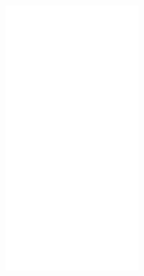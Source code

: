 <!DOCTYPE html>
<!--
	NOTES:
	1. All tokens are represented by '$' sign in the template.
	2. You can write your code only wherever mentioned.
	3. All occurrences of existing tokens will be replaced by their appropriate values.
	4. Blank lines will be removed automatically.
	5. Remove unnecessary comments before creating your template.
-->
<html>
<head>
<meta charset="UTF-8">
<meta name="authoring-tool" content="Adobe_Animate_CC">
<title>LNV_GEN10_IDP_Pro5_GDN_300x600</title>
<!-- write your code here -->
<script src="https://code.createjs.com/1.0.0/createjs.min.js"></script>
<script src="LNV_GEN10_IDP_Pro5_GDN_300x600.js"></script>
<script>
var canvas, stage, exportRoot, anim_container, dom_overlay_container, fnStartAnimation;
function init() {
	canvas = document.getElementById("canvas");
	anim_container = document.getElementById("animation_container");
	dom_overlay_container = document.getElementById("dom_overlay_container");
	var comp=AdobeAn.getComposition("639D8B0D3CA0CA47868D815B4CEA3D3B");
	var lib=comp.getLibrary();
	var loader = new createjs.LoadQueue(false);
	loader.addEventListener("fileload", function(evt){handleFileLoad(evt,comp)});
	loader.addEventListener("complete", function(evt){handleComplete(evt,comp)});
	var lib=comp.getLibrary();
	loader.loadManifest(lib.properties.manifest);
}
function handleFileLoad(evt, comp) {
	var images=comp.getImages();	
	if (evt && (evt.item.type == "image")) { images[evt.item.id] = evt.result; }	
}
function handleComplete(evt,comp) {
	//This function is always called, irrespective of the content. You can use the variable "stage" after it is created in token create_stage.
	var lib=comp.getLibrary();
	var ss=comp.getSpriteSheet();
	var queue = evt.target;
	var ssMetadata = lib.ssMetadata;
	for(i=0; i<ssMetadata.length; i++) {
		ss[ssMetadata[i].name] = new createjs.SpriteSheet( {"images": [queue.getResult(ssMetadata[i].name)], "frames": ssMetadata[i].frames} )
	}
	exportRoot = new lib.LNV_GEN10_IDP_Pro5_GDN_300x600clicktag();
	stage = new lib.Stage(canvas);
	stage.enableMouseOver();	
	//Registers the "tick" event listener.
	fnStartAnimation = function() {
		stage.addChild(exportRoot);
		createjs.Ticker.framerate = lib.properties.fps;
		createjs.Ticker.addEventListener("tick", stage);
	}	    
	//Code to support hidpi screens and responsive scaling.
	AdobeAn.makeResponsive(true,'both',false,1,[canvas,anim_container,dom_overlay_container]);	
	AdobeAn.compositionLoaded(lib.properties.id);
	fnStartAnimation();
}
</script>
<!-- write your code here -->
</head>
<body onload="init();" style="margin:0px;">
	<div id="animation_container" style="background-color:rgba(255, 255, 255, 1.00); width:300px; height:600px">
		<canvas id="canvas" width="300" height="600" style="position: absolute; display: block; background-color:rgba(255, 255, 255, 1.00);"></canvas>
		<div id="dom_overlay_container" style="pointer-events:none; overflow:hidden; width:300px; height:600px; position: absolute; left: 0px; top: 0px; display: block;">
		</div>
	</div>
</body>
</html>
